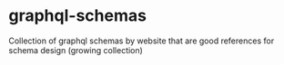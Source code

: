 # graphql-schemas

Collection of graphql schemas by website that are good references for schema design (growing collection)